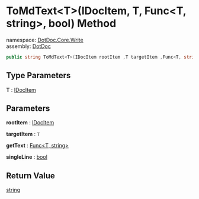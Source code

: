 ﻿# ToMdText\<T\>\(IDocItem, T, Func\<T, string\>, bool\) Method

namespace: [DotDoc\.Core\.Write](../../DotDoc.Core.Write.md)<br />
assembly: [DotDoc](../../../DotDoc.md)



```csharp
public string ToMdText<T>(IDocItem rootItem ,T targetItem ,Func<T, string> getText ,bool singleLine = False);
```

## Type Parameters

__T__ : [IDocItem](../../../DotDoc/DotDoc.Core.Models/IDocItem.md)



## Parameters

__rootItem__ : [IDocItem](../../../DotDoc/DotDoc.Core.Models/IDocItem.md)



__targetItem__ : `T`



__getText__ : [Func\<T, string\>](https://docs.microsoft.com/dotnet/api/System.Func-2)



__singleLine__ : [bool](https://docs.microsoft.com/dotnet/api/System.Boolean)



## Return Value

[string](https://docs.microsoft.com/dotnet/api/System.String)



